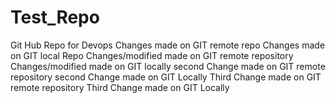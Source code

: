 # Test_Repo
Git Hub Repo for Devops
Changes made on GIT remote repo
Changes made on GIT local Repo
Changes/modified made on GIT remote repository
Changes/modified made on GIT locally
second Change made on GIT remote repository
second Change made on GIT Locally 
Third Change made on GIT remote repository
Third Change made on GIT Locally